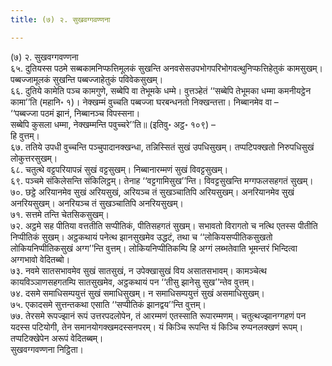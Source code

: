 ```yaml
---
title: (७) २. सुखवग्गवण्णना

---
```

(७) २. सुखवग्गवण्णना  
६५. दुतियस्स पठमे सब्बकामनिप्फत्तिमूलकं सुखन्ति अनवसेसउपभोगपरिभोगवत्थुनिप्फत्तिहेतुकं कामसुखम्। पब्बज्जामूलकं सुखन्ति पब्बज्जाहेतुकं पविवेकसुखम्।  
६६. दुतिये कामेति पञ्च कामगुणे, सब्बेपि वा तेभूमके धम्मे। वुत्तञ्हेतं ‘‘सब्बेपि तेभूमका धम्मा कमनीयट्ठेन कामा’’ति (महानि॰ १)। नेक्खम्मं वुच्चति पब्बज्जा घरबन्धनतो निक्खन्तत्ता। निब्बानमेव वा –  
‘‘पब्बज्जा पठमं झानं, निब्बानञ्च विपस्सना।  
सब्बेपि कुसला धम्मा, नेक्खम्मन्ति पवुच्चरे’’ति॥ (इतिवु॰ अट्ठ॰ १०९) –  
हि वुत्तम्।  
६७. ततिये उपधी वुच्चन्ति पञ्चुपादानक्खन्धा, तन्निस्सितं सुखं उपधिसुखम्। तप्पटिपक्खतो निरुपधिसुखं लोकुत्तरसुखम्।  
६८. चतुत्थे वट्टपरियापन्नं सुखं वट्टसुखम्। निब्बानारम्मणं सुखं विवट्टसुखम्।  
६९. पञ्चमे संकिलेसन्ति संकिलिट्ठम्। तेनाह ‘‘वट्टगामिसुख’’न्ति। विवट्टसुखन्ति मग्गफलसहगतं सुखम्।  
७०. छट्ठे अरियानमेव सुखं अरियसुखं, अरियञ्च तं सुखञ्चातिपि अरियसुखम्। अनरियानमेव सुखं अनरियसुखम्। अनरियञ्च तं सुखञ्चातिपि अनरियसुखम्।  
७१. सत्तमे तन्ति चेतसिकसुखम्।  
७२. अट्ठमे सह पीतिया वत्ततीति सप्पीतिकं, पीतिसहगतं सुखम्। सभावतो विरागतो च नत्थि एतस्स पीतीति निप्पीतिकं सुखम्। अट्ठकथायं पनेत्थ झानसुखमेव उद्धटं, तथा च ‘‘लोकियसप्पीतिकसुखतो लोकियनिप्पीतिकसुखं अग्ग’’न्ति वुत्तम्। लोकियनिप्पीतिकम्पि हि अग्गं लब्भतेवाति भूमन्तरं भिन्दित्वा अग्गभावो वेदितब्बो।  
७३. नवमे सातसभावमेव सुखं सातसुखं, न उपेक्खासुखं विय असातसभावम्। कामञ्चेत्थ कायविञ्ञाणसहगतम्पि सातसुखमेव, अट्ठकथायं पन ‘‘तीसु झानेसु सुख’’न्तेव वुत्तम्।  
७४. दसमे समाधिसम्पयुत्तं सुखं समाधिसुखम्। न समाधिसम्पयुत्तं सुखं असमाधिसुखम्।  
७५. एकादसमे सुत्तन्तकथा एसाति ‘‘सप्पीतिकं झानद्वय’’न्ति वुत्तम्।  
७७. तेरसमे रूपज्झानं रूपं उत्तरपदलोपेन, तं आरम्मणं एतस्साति रूपारम्मणम्। चतुत्थज्झानग्गहणं पन यदस्स पटियोगी, तेन समानयोगक्खमदस्सनपरम्। यं किञ्चि रूपन्ति यं किञ्चि रुप्पनलक्खणं रूपम्। तप्पटिक्खेपेन अरूपं वेदितब्बम्।  
सुखवग्गवण्णना निट्ठिता।  